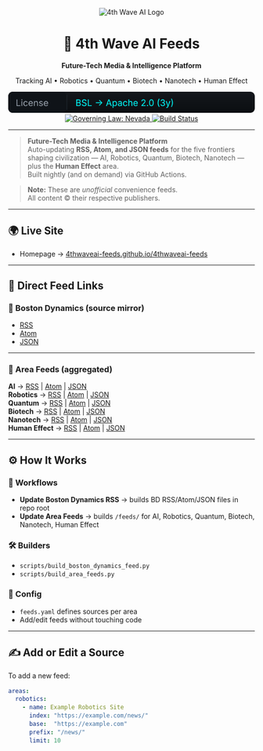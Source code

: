 <p align="center">
  <img src="[https://builder.hostinger.com/mjEGRKM9zpTV7VJ5](https://4thwaveai.com/)" width="240" alt="4th Wave AI Logo"/>
</p>

<h1 align="center">🌌 4th Wave AI Feeds</h1>
<p align="center"><b>Future-Tech Media & Intelligence Platform</b></p>
<p align="center">Tracking AI • Robotics • Quantum • Biotech • Nanotech • Human Effect</p>

<p align="center">
  <a href="./LICENSE.md">
    <img src="assets/badges/license-bsl-apache.svg" alt="License: BSL → Apache 2.0 (3y)">
  </a>
  <a href="./LICENSE.md">
    <img src="https://img.shields.io/badge/Governing%20Law-Nevada-00FFFF?style=flat-square&labelColor=111318" alt="Governing Law: Nevada">
  </a>
  <a href="https://github.com/4thwaveai-feeds/4thwaveai-feeds/actions">
    <img src="https://github.com/4thwaveai-feeds/4thwaveai-feeds/actions/workflows/update-area-feeds.yml/badge.svg" alt="Build Status">
  </a>
</p>

---

> **Future-Tech Media & Intelligence Platform**  
> Auto-updating **RSS, Atom, and JSON feeds** for the five frontiers shaping civilization — AI, Robotics, Quantum, Biotech, Nanotech — plus the **Human Effect** area.  
> Built nightly (and on demand) via GitHub Actions.

> **Note:** These are *unofficial* convenience feeds.  
> All content © their respective publishers.

---

## 🌍 Live Site
- Homepage → [4thwaveai-feeds.github.io/4thwaveai-feeds](https://4thwaveai-feeds.github.io/4thwaveai-feeds/)

---

## 📡 Direct Feed Links

### 🔹 Boston Dynamics (source mirror)
- [RSS](https://4thwaveai-feeds.github.io/4thwaveai-feeds/boston-dynamics-blog.xml)  
- [Atom](https://4thwaveai-feeds.github.io/4thwaveai-feeds/boston-dynamics-blog.atom.xml)  
- [JSON](https://4thwaveai-feeds.github.io/4thwaveai-feeds/boston-dynamics-blog.json)

---

### 🔹 Area Feeds (aggregated)

**AI** → [RSS](feeds/ai.xml) | [Atom](feeds/ai.atom.xml) | [JSON](feeds/ai.json)  
**Robotics** → [RSS](feeds/robotics.xml) | [Atom](feeds/robotics.atom.xml) | [JSON](feeds/robotics.json)  
**Quantum** → [RSS](feeds/quantum.xml) | [Atom](feeds/quantum.atom.xml) | [JSON](feeds/quantum.json)  
**Biotech** → [RSS](feeds/biotech.xml) | [Atom](feeds/biotech.atom.xml) | [JSON](feeds/biotech.json)  
**Nanotech** → [RSS](feeds/nanotech.xml) | [Atom](feeds/nanotech.atom.xml) | [JSON](feeds/nanotech.json)  
**Human Effect** → [RSS](feeds/human_effect.xml) | [Atom](feeds/human_effect.atom.xml) | [JSON](feeds/human_effect.json)  

---

## ⚙️ How It Works

### 🔧 Workflows
- **Update Boston Dynamics RSS** → builds BD RSS/Atom/JSON files in repo root  
- **Update Area Feeds** → builds `/feeds/` for AI, Robotics, Quantum, Biotech, Nanotech, Human Effect

### 🛠 Builders
- `scripts/build_boston_dynamics_feed.py`  
- `scripts/build_area_feeds.py`

### 📑 Config
- `feeds.yaml` defines sources per area  
- Add/edit feeds without touching code  

---

## ✍️ Add or Edit a Source

To add a new feed:

```yaml
areas:
  robotics:
    - name: Example Robotics Site
      index: "https://example.com/news/"
      base:  "https://example.com"
      prefix: "/news/"
      limit: 10
